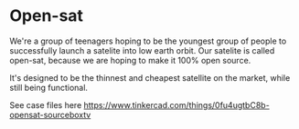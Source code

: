 # Open-sat
We're a group of teenagers hoping to be the youngest group of people to successfully launch a satelite into low earth orbit. Our satelite is called open-sat, because we are hoping to make it 100% open source.

It's designed to be the thinnest and cheapest satellite on the market, while still being functional.

See case files here https://www.tinkercad.com/things/0fu4ugtbC8b-opensat-sourceboxtv
